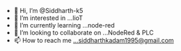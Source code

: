 - 👋 Hi, I’m @Siddharth-k5
- 👀 I’m interested in ...IioT
- 🌱 I’m currently learning ...node-red
- 💞️ I’m looking to collaborate on ...NodeRed & PLC
- 📫 How to reach me ...siddharthkadam1995@gmail.com

<!---
Siddharth-k5/Siddharth-k5 is a ✨ special ✨ repository because its `README.md` (this file) appears on your GitHub profile.
You can click the Preview link to take a look at your changes.
--->
